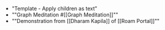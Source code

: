 - "Template - Apply children as text"
- ""Graph Meditation #[[Graph Meditation]]""
- ""Demonstration from [[Dharam Kapila]] of [[Roam Portal]]""
